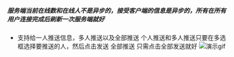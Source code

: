 ##### 服务端当前在线数和在线人不是异步的，接受客户端的信息是异步的，所有在所有用户连接完成后刷新一次服务端就好
- 支持给一人推送信息，多人推送以及全部推送 个人推送和多人推送只要在多选框选择要推送的人，然后点击发送  全部推送 只需点击全部发送就好
![演示gif](https://github.com/niezhiliang/springbootwebsocket/blob/master/pic/sockert.gif)
